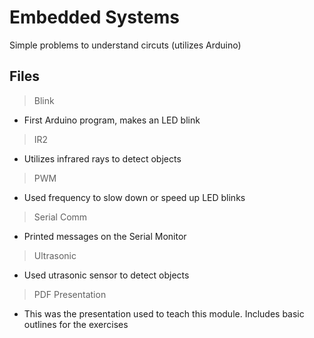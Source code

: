 # Embedded Systems
Simple problems to understand circuts (utilizes Arduino)

## Files

> Blink
- First Arduino program, makes an LED blink

> IR2
- Utilizes infrared rays to detect objects

> PWM
- Used frequency to slow down or speed up LED blinks

> Serial Comm
- Printed messages on the Serial Monitor

> Ultrasonic
- Used utrasonic sensor to detect objects

> PDF Presentation
- This was the presentation used to teach this module. Includes basic outlines for the exercises
